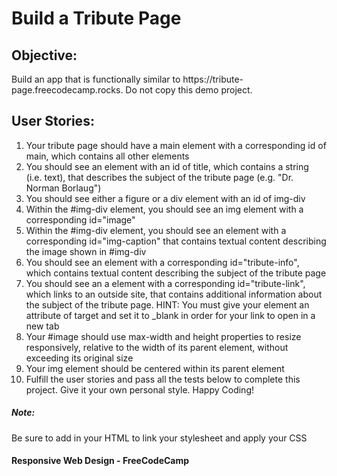 <h1>Build a Tribute Page</h1>
<h2>Objective:</h2>
Build an app that is functionally similar to https://tribute-page.freecodecamp.rocks. Do not copy this demo project.
<h2>User Stories:</h2>
<ol>
<li>Your tribute page should have a main element with a corresponding id of main, which contains all other elements
<li>You should see an element with an id of title, which contains a string (i.e. text), that describes the subject of the tribute page (e.g. "Dr. Norman Borlaug")
<li>You should see either a figure or a div element with an id of img-div
<li>Within the #img-div element, you should see an img element with a corresponding id="image"
<li>Within the #img-div element, you should see an element with a corresponding id="img-caption" that contains textual content describing the image shown in #img-div
<li>You should see an element with a corresponding id="tribute-info", which contains textual content describing the subject of the tribute page
<li>You should see an a element with a corresponding id="tribute-link", which links to an outside site, that contains additional information about the subject of the tribute page. HINT: You must give your element an attribute of target and set it to _blank in order for your link to open in a new tab
<li>Your #image should use max-width and height properties to resize responsively, relative to the width of its parent element, without exceeding its original size
<li>Your img element should be centered within its parent element
<li>Fulfill the user stories and pass all the tests below to complete this project. Give it your own personal style. Happy Coding!
</ol>
<h5>Note: </h5>
Be sure to add <link rel="stylesheet" href="styles.css"> in your HTML to link your stylesheet and apply your CSS
<h4>Responsive Web Design - FreeCodeCamp</h4>
